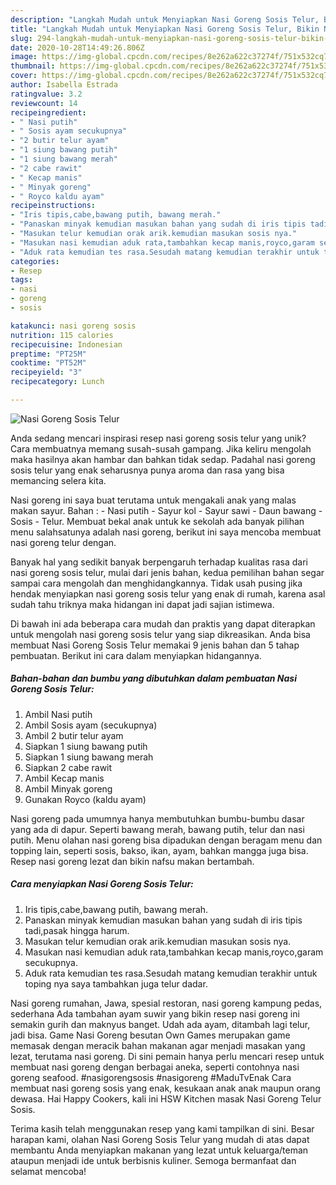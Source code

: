```yaml
---
description: "Langkah Mudah untuk Menyiapkan Nasi Goreng Sosis Telur, Bikin Ngiler"
title: "Langkah Mudah untuk Menyiapkan Nasi Goreng Sosis Telur, Bikin Ngiler"
slug: 294-langkah-mudah-untuk-menyiapkan-nasi-goreng-sosis-telur-bikin-ngiler
date: 2020-10-28T14:49:26.806Z
image: https://img-global.cpcdn.com/recipes/8e262a622c37274f/751x532cq70/nasi-goreng-sosis-telur-foto-resep-utama.jpg
thumbnail: https://img-global.cpcdn.com/recipes/8e262a622c37274f/751x532cq70/nasi-goreng-sosis-telur-foto-resep-utama.jpg
cover: https://img-global.cpcdn.com/recipes/8e262a622c37274f/751x532cq70/nasi-goreng-sosis-telur-foto-resep-utama.jpg
author: Isabella Estrada
ratingvalue: 3.2
reviewcount: 14
recipeingredient:
- " Nasi putih"
- " Sosis ayam secukupnya"
- "2 butir telur ayam"
- "1 siung bawang putih"
- "1 siung bawang merah"
- "2 cabe rawit"
- " Kecap manis"
- " Minyak goreng"
- " Royco kaldu ayam"
recipeinstructions:
- "Iris tipis,cabe,bawang putih, bawang merah."
- "Panaskan minyak kemudian masukan bahan yang sudah di iris tipis tadi,pasak hingga harum."
- "Masukan telur kemudian orak arik.kemudian masukan sosis nya."
- "Masukan nasi kemudian aduk rata,tambahkan kecap manis,royco,garam secukupnya."
- "Aduk rata kemudian tes rasa.Sesudah matang kemudian terakhir untuk toping nya saya tambahkan juga telur dadar."
categories:
- Resep
tags:
- nasi
- goreng
- sosis

katakunci: nasi goreng sosis 
nutrition: 115 calories
recipecuisine: Indonesian
preptime: "PT25M"
cooktime: "PT52M"
recipeyield: "3"
recipecategory: Lunch

---
```



![Nasi Goreng Sosis Telur](https://img-global.cpcdn.com/recipes/8e262a622c37274f/751x532cq70/nasi-goreng-sosis-telur-foto-resep-utama.jpg)

Anda sedang mencari inspirasi resep nasi goreng sosis telur yang unik? Cara membuatnya memang susah-susah gampang. Jika keliru mengolah maka hasilnya akan hambar dan bahkan tidak sedap. Padahal nasi goreng sosis telur yang enak seharusnya punya aroma dan rasa yang bisa memancing selera kita.

Nasi goreng ini saya buat terutama untuk mengakali anak yang malas makan sayur. Bahan : - Nasi putih - Sayur kol - Sayur sawi - Daun bawang - Sosis - Telur. Membuat bekal anak untuk ke sekolah ada banyak pilihan menu salahsatunya adalah nasi goreng, berikut ini saya mencoba membuat nasi goreng telur dengan.

Banyak hal yang sedikit banyak berpengaruh terhadap kualitas rasa dari nasi goreng sosis telur, mulai dari jenis bahan, kedua pemilihan bahan segar sampai cara mengolah dan menghidangkannya. Tidak usah pusing jika hendak menyiapkan nasi goreng sosis telur yang enak di rumah, karena asal sudah tahu triknya maka hidangan ini dapat jadi sajian istimewa.


Di bawah ini ada beberapa cara mudah dan praktis yang dapat diterapkan untuk mengolah nasi goreng sosis telur yang siap dikreasikan. Anda bisa membuat Nasi Goreng Sosis Telur memakai 9 jenis bahan dan 5 tahap pembuatan. Berikut ini cara dalam menyiapkan hidangannya.

<!--inarticleads1-->

##### Bahan-bahan dan bumbu yang dibutuhkan dalam pembuatan Nasi Goreng Sosis Telur:

1. Ambil  Nasi putih
1. Ambil  Sosis ayam (secukupnya)
1. Ambil 2 butir telur ayam
1. Siapkan 1 siung bawang putih
1. Siapkan 1 siung bawang merah
1. Siapkan 2 cabe rawit
1. Ambil  Kecap manis
1. Ambil  Minyak goreng
1. Gunakan  Royco (kaldu ayam)


Nasi goreng pada umumnya hanya membutuhkan bumbu-bumbu dasar yang ada di dapur. Seperti bawang merah, bawang putih, telur dan nasi putih. Menu olahan nasi goreng bisa dipadukan dengan beragam menu dan topping lain, seperti sosis, bakso, ikan, ayam, bahkan mangga juga bisa. Resep nasi goreng lezat dan bikin nafsu makan bertambah. 

<!--inarticleads2-->

##### Cara menyiapkan Nasi Goreng Sosis Telur:

1. Iris tipis,cabe,bawang putih, bawang merah.
1. Panaskan minyak kemudian masukan bahan yang sudah di iris tipis tadi,pasak hingga harum.
1. Masukan telur kemudian orak arik.kemudian masukan sosis nya.
1. Masukan nasi kemudian aduk rata,tambahkan kecap manis,royco,garam secukupnya.
1. Aduk rata kemudian tes rasa.Sesudah matang kemudian terakhir untuk toping nya saya tambahkan juga telur dadar.


Nasi goreng rumahan, Jawa, spesial restoran, nasi goreng kampung pedas, sederhana Ada tambahan ayam suwir yang bikin resep nasi goreng ini semakin gurih dan maknyus banget. Udah ada ayam, ditambah lagi telur, jadi bisa. Game Nasi Goreng besutan Own Games merupakan game memasak dengan meracik bahan makanan agar menjadi masakan yang lezat, terutama nasi goreng. Di sini pemain hanya perlu mencari resep untuk membuat nasi goreng dengan berbagai aneka, seperti contohnya nasi goreng seafood. #nasigorengsosis #nasigoreng #MaduTvEnak Cara membuat nasi goreng sosis yang enak, kesukaan anak anak maupun orang dewasa. Hai Happy Cookers, kali ini HSW Kitchen masak Nasi Goreng Telur Sosis. 

Terima kasih telah menggunakan resep yang kami tampilkan di sini. Besar harapan kami, olahan Nasi Goreng Sosis Telur yang mudah di atas dapat membantu Anda menyiapkan makanan yang lezat untuk keluarga/teman ataupun menjadi ide untuk berbisnis kuliner. Semoga bermanfaat dan selamat mencoba!
